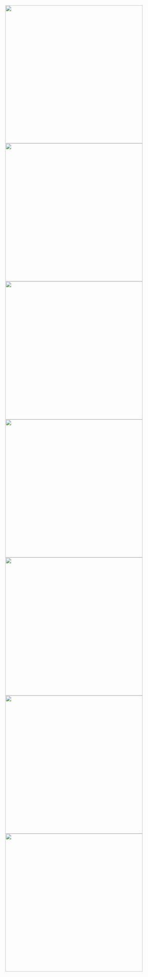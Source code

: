 <img src="des/screenshot_1.png" width="430">
<img src="des/screenshot_2.png" width="430">
<img src="des/screenshot_3.png" width="430">
<img src="des/screenshot_4.png" width="430">
<img src="des/screenshot_5.png" width="430">
<img src="des/screenshot_6.png" width="430">
<img src="des/screenshot_7.png" width="430">
